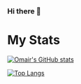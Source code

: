 ### Hi there 👋

<h1>My Stats</h1>

[![Omair's GitHub stats](https://github-readme-stats-xi-jet-47.vercel.app/api?username=omair-bhatti)](https://github.com/harismehboob142/github-readme-stats)

[![Top Langs](https://github-readme-stats-xi-jet-47.vercel.app/api/top-langs/?username=omair-bhatti)](https://github.com/harismehboob142/github-readme-stats)
